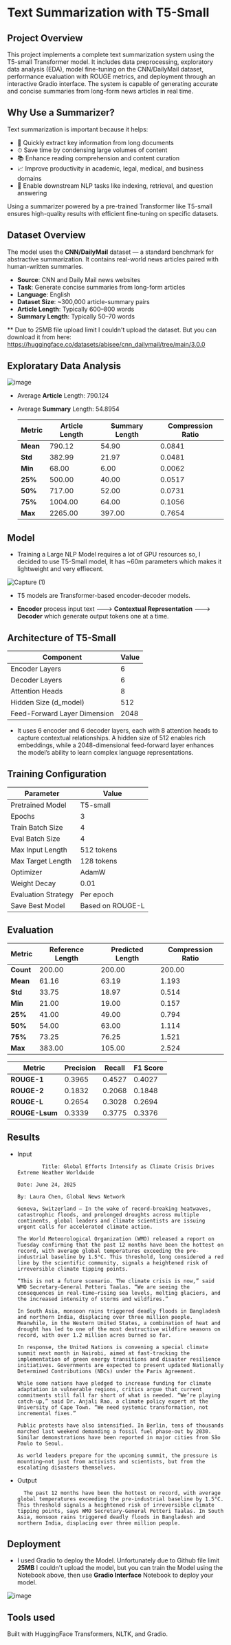 # Text Summarization with T5-Small

## Project Overview

This project implements a complete text summarization system using the T5-small Transformer model. It includes data preprocessing, exploratory data analysis (EDA), model fine-tuning on the CNN/DailyMail dataset, performance evaluation with ROUGE metrics, and deployment through an interactive Gradio interface. The system is capable of generating accurate and concise summaries from long-form news articles in real time.

## Why Use a Summarizer?

Text summarization is important because it helps:

- 🧠 Quickly extract key information from long documents
- ⏱ Save time by condensing large volumes of content
- 📚 Enhance reading comprehension and content curation
- 📈 Improve productivity in academic, legal, medical, and business domains
- 🤖 Enable downstream NLP tasks like indexing, retrieval, and question answering

Using a summarizer powered by a pre-trained Transformer like T5-small ensures high-quality results with efficient fine-tuning on specific datasets.

## Dataset Overview

The model uses the **CNN/DailyMail** dataset — a standard benchmark for abstractive summarization. It contains real-world news articles paired with human-written summaries.

- **Source**: CNN and Daily Mail news websites
- **Task**: Generate concise summaries from long-form articles
- **Language**: English
- **Dataset Size**: ~300,000 article-summary pairs
- **Article Length**: Typically 600–800 words
- **Summary Length**: Typically 50–70 words


** Due to 25MB file upload limit I couldn't upload the dataset.  But you can download it from here: https://huggingface.co/datasets/abisee/cnn_dailymail/tree/main/3.0.0


## Exploratary Data Analysis 

![image](https://github.com/user-attachments/assets/eff06998-229a-4c1c-b319-d712f9b4a690)

- Average **Article** Length: 790.124
- Average **Summary** Length: 54.8954

    | Metric     | Article Length | Summary Length | Compression Ratio |
    |------------|----------------|----------------|-------------------|
    | **Mean**   | 790.12         | 54.90          | 0.0841            |
    | **Std**    | 382.99         | 21.97          | 0.0481            |
    | **Min**    | 68.00          | 6.00           | 0.0062            |
    | **25%**    | 500.00         | 40.00          | 0.0517            |
    | **50%**    | 717.00         | 52.00          | 0.0731            |
    | **75%**    | 1004.00        | 64.00          | 0.1056            |
    | **Max**    | 2265.00        | 397.00         | 0.7654            |

## Model

- Training a Large NLP Model requires a lot of GPU resources so, I decided to use T5-Small model, It has ~60m parameters which makes it lightweight and very effiecent.


![Capture (1)](https://github.com/user-attachments/assets/3ccce974-a8cb-4875-8350-fa33d9dbee91)

- T5 models are Transformer-based encoder-decoder models.
  
- **Encoder** process input text ---> **Contextual Representation** ---> **Decoder** which generate output tokens one at a time.


## Architecture of T5-Small

  | Component                      | Value  |
  |-------------------------------|--------|
  | Encoder Layers                | 6      |
  | Decoder Layers                | 6      |
  | Attention Heads               | 8      |
  | Hidden Size (d_model)         | 512    |
  | Feed-Forward Layer Dimension  | 2048   |

- It uses 6 encoder and 6 decoder layers, each with 8 attention heads to capture contextual relationships. A hidden size of 512 enables rich embeddings, while a 2048-dimensional feed-forward layer enhances the model’s ability to learn complex language representations.


## Training Configuration

  | Parameter               | Value         |
  |-------------------------|---------------|
  | Pretrained Model        | T5-small      |
  | Epochs                  | 3             |
  | Train Batch Size        | 4             |
  | Eval Batch Size         | 4             |
  | Max Input Length        | 512 tokens    |
  | Max Target Length       | 128 tokens    |
  | Optimizer               | AdamW         |
  | Weight Decay            | 0.01          |
  | Evaluation Strategy     | Per epoch     |
  | Save Best Model         | Based on ROUGE-L |



##  Evaluation 

  | Metric     | Reference Length | Predicted Length | Compression Ratio |
  |------------|------------------|-------------------|-------------------|
  | **Count**  | 200.00           | 200.00            | 200.00            |
  | **Mean**   | 61.16            | 63.19             | 1.193             |
  | **Std**    | 33.75            | 18.97             | 0.514             |
  | **Min**    | 21.00            | 19.00             | 0.157             |
  | **25%**    | 41.00            | 49.00             | 0.794             |
  | **50%**    | 54.00            | 63.00             | 1.114             |
  | **75%**    | 73.25            | 76.25             | 1.521             |
  | **Max**    | 383.00           | 105.00            | 2.524             |

  | Metric     | Precision | Recall | F1 Score |
  |------------|-----------|--------|----------|
  | **ROUGE-1**| 0.3965    | 0.4527 | 0.4027   |
  | **ROUGE-2**| 0.1832    | 0.2068 | 0.1848   |
  | **ROUGE-L**| 0.2654    | 0.3028 | 0.2694   |
  | **ROUGE-Lsum**| 0.3339 | 0.3775 | 0.3376   |

## Results

- Input 

              Title: Global Efforts Intensify as Climate Crisis Drives Extreme Weather Worldwide
      
      Date: June 24, 2025
      
      By: Laura Chen, Global News Network
      
      Geneva, Switzerland – In the wake of record-breaking heatwaves, catastrophic floods, and prolonged droughts across multiple continents, global leaders and climate scientists are issuing urgent calls for accelerated climate action.
      
      The World Meteorological Organization (WMO) released a report on Tuesday confirming that the past 12 months have been the hottest on record, with average global temperatures exceeding the pre-industrial baseline by 1.5°C. This threshold, long considered a red line by the scientific community, signals a heightened risk of irreversible climate tipping points.
      
      “This is not a future scenario. The climate crisis is now,” said WMO Secretary-General Petteri Taalas. “We are seeing the consequences in real-time—rising sea levels, melting glaciers, and the increased intensity of storms and wildfires.”
      
      In South Asia, monsoon rains triggered deadly floods in Bangladesh and northern India, displacing over three million people. Meanwhile, in the Western United States, a combination of heat and drought has led to one of the most destructive wildfire seasons on record, with over 1.2 million acres burned so far.
      
      In response, the United Nations is convening a special climate summit next month in Nairobi, aimed at fast-tracking the implementation of green energy transitions and disaster resilience initiatives. Governments are expected to present updated Nationally Determined Contributions (NDCs) under the Paris Agreement.
      
      While some nations have pledged to increase funding for climate adaptation in vulnerable regions, critics argue that current commitments still fall far short of what is needed. “We’re playing catch-up,” said Dr. Anjali Rao, a climate policy expert at the University of Cape Town. “We need systemic transformation, not incremental fixes.”
      
      Public protests have also intensified. In Berlin, tens of thousands marched last weekend demanding a fossil fuel phase-out by 2030. Similar demonstrations have been reported in major cities from São Paulo to Seoul.
      
      As world leaders prepare for the upcoming summit, the pressure is mounting—not just from activists and scientists, but from the escalating disasters themselves.

- Output

        The past 12 months have been the hottest on record, with average global temperatures exceeding the pre-industrial baseline by 1.5°C. This threshold signals a heightened risk of irreversible climate tipping points, says WMO Secretary-General Petteri Taalas. In South Asia, monsoon rains triggered deadly floods in Bangladesh and northern India, displacing over three million people.

## Deployment

- I used Gradio to deploy the Model.  Unfortunately due to Github file limit **25MB** I couldn't upload the model, but you can train the Model using the Notebook above, then use **Gradio Interface** Notebook to deploy your model.

![image](https://github.com/user-attachments/assets/699ae365-9ee9-4acc-bc2e-21e559fee78e)


## Tools used
Built with HuggingFace Transformers, NLTK, and Gradio.




